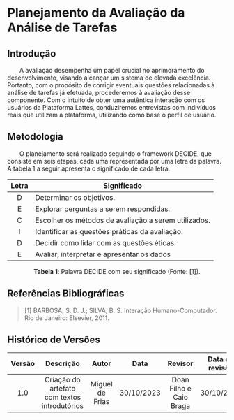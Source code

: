 # **Planejamento da Avaliação da Análise de Tarefas**

## **Introdução**

&emsp;&emsp;A avaliação desempenha um papel crucial no aprimoramento do desenvolvimento, visando alcançar um sistema de elevada excelência. Portanto, com o propósito de corrigir eventuais questões relacionadas à análise de tarefas já efetuada, procederemos à avaliação desse componente. Com o intuito de obter uma autêntica interação com os usuários da Plataforma Lattes, conduziremos entrevistas com indivíduos reais que utilizam a plataforma, utilizando como base o perfil de usuário.

## **Metodologia**

&emsp;&emsp;O planejamento será realizado seguindo o framework DECIDE, que consiste em seis etapas, cada uma representada por uma letra da palavra. A tabela 1 a seguir apresenta o significado de cada letra.

<center>

| Letra |                        Significado                           |
| :---: | ------------------------------------------------------------ |
|   D   | Determinar os objetivos.                                     |
|   E   | Explorar perguntas a serem respondidas.                      |
|   C   | Escolher os métodos de avaliação a serem utilizados.         |
|   I   | Identificar as questões práticas da avaliação.               |
|   D   | Decidir como lidar com as questões éticas.                   |
|   E   | Avaliar, interpretar e apresentar os dados                   |

<div style="text-align: center">
    <p> <b>Tabela 1</b>: Palavra DECIDE com seu significado (Fonte: [1]).</p>
</div>

</center>





## **Referências Bibliográficas**

>[1] BARBOSA, S. D. J.; SILVA, B. S. Interação Humano-Computador. Rio de Janeiro: Elsevier, 2011.



## **Histórico de Versões**

| Versão |          Descrição              |     Autor      |      Data      |   Revisor     |    Data de revisão    |  
|:------:|:-------------------------------:|:--------------:|:--------------:|:-------------:|:---------------------:|
|  1.0   | Criação do artefato com textos introdutórios | Miguel de Frias | 30/10/2023 | Doan Filho e Caio Braga | 30/10/2023|